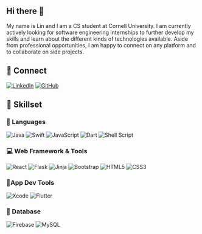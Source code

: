 ## Hi there 👋

My name is Lin and I am a CS student at Cornell University. I am currently actively looking for software engineering internships to further develop my skills and learn about the different kinds of technologies available. Aside from professional opportunities, I am happy to connect on any platform and to collaborate on side projects.

## 📌 Connect 
[![LinkedIn](https://img.shields.io/badge/LinkedIn-0077B5?style=for-the-badge&logo=linkedin&logoColor=white)](https://www.linkedin.com/in/lin-jing-l-50a6a0216/)
[![GitHub](https://img.shields.io/badge/GitHub-100000?style=for-the-badge&logo=github&logoColor=white)](https://github.com/LinJing-Liu)

## 💼 Skillset

### 💬 Languages
![Java](https://img.shields.io/badge/java-%23ED8B00.svg?style=for-the-badge&logo=java&logoColor=white)
![Swift](https://img.shields.io/badge/swift-F54A2A?style=for-the-badge&logo=swift&logoColor=white)
![JavaScript](https://img.shields.io/badge/javascript-%23323330.svg?style=for-the-badge&logo=javascript&logoColor=%23F7DF1E)
![Dart](https://img.shields.io/badge/dart-%230175C2.svg?style=for-the-badge&logo=dart&logoColor=white)
![Shell Script](https://img.shields.io/badge/shell_script-%23121011.svg?style=for-the-badge&logo=gnu-bash&logoColor=white)

### 💻 Web Framework & Tools
![React](https://img.shields.io/badge/react-%2320232a.svg?style=for-the-badge&logo=react&logoColor=%2361DAFB)
![Flask](https://img.shields.io/badge/flask-%23000.svg?style=for-the-badge&logo=flask&logoColor=white)
![Jinja](https://img.shields.io/badge/jinja-white.svg?style=for-the-badge&logo=jinja&logoColor=black)
![Bootstrap](https://img.shields.io/badge/bootstrap-%23563D7C.svg?style=for-the-badge&logo=bootstrap&logoColor=white)
![HTML5](https://img.shields.io/badge/html5-%23E34F26.svg?style=for-the-badge&logo=html5&logoColor=white)
![CSS3](https://img.shields.io/badge/css3-%231572B6.svg?style=for-the-badge&logo=css3&logoColor=white)

### 📱App Dev Tools
![Xcode](https://img.shields.io/badge/Xcode-007ACC?style=for-the-badge&logo=Xcode&logoColor=white)
![Flutter](https://img.shields.io/badge/Flutter-%2302569B.svg?style=for-the-badge&logo=Flutter&logoColor=white)

### 💾 Database
![Firebase](https://img.shields.io/badge/Firebase-039BE5?style=for-the-badge&logo=Firebase&logoColor=white)
![MySQL](https://img.shields.io/badge/mysql-%2300f.svg?style=for-the-badge&logo=mysql&logoColor=white)

